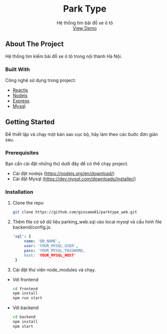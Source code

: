 <h1 align="center">Park Type</h1>

  <p align="center">
    Hệ thống tìm bãi đỗ xe ô tô
    <br />
 <a href="https://park-type-front.herokuapp.com/user/start">View Demo</a>
  </p>
</p>

## About The Project
 Hệ thống tìm kiếm bãi đỗ xe ô tô trong nội thành Hà Nội.
### Built With

Công nghệ sử dụng trong project:
* [Reactjs](https://reactjs.org/)
* [Nodejs](https://nodejs.dev/)
* [Express](https://expressjs.com/)
* [Mysql](https://www.mysql.com/)
## Getting Started
Để thiết lập và chạy một bản sao cục bộ, hãy làm theo các bước đơn giản sau.
### Prerequisites

Bạn cần cài đặt những thứ dưới đây để có thể chạy project.
* Cài đặt nodejs (https://nodejs.org/en/download/)
* Cài đặt Mysql (https://dev.mysql.com/downloads/installer/)
### Installation

1. Clone the repo
   ```sh
   git clone https://github.com/ginsama01/parktype_web.git
   ```
2. Thêm file cơ sở dữ liệu parking_web.sql vào local mysql và cấu hình file backend/config.js.
   ```yml
   'sql': {
        name: 'DB_NAME',
        user: 'YOUR_MYSQL_USER',
        pass: 'YOUR_MYSQL_PASSWORD,
        host: 'YOUR_MYSQL_HOST'
    }
   ```

3. Cài đặt thư viện node_modules và chạy.
- Với frontend
   ```sh
   cd frontend
   npm install
   npm run start
   ```
- Với backend
   ```sh
   cd backend
   npm install
   npm start
   ```


 
